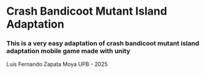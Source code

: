 # Crash Bandicoot Mutant Island Adaptation

### This is a very easy adaptation of crash bandicoot mutant island adaptation mobile game made with unity

Luis Fernando Zapata Moya
UPB - 2025